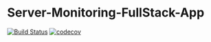 # Server-Monitoring-FullStack-App

[![Build Status](https://travis-ci.org/AbdQaadir/Server-Monitoring-FullStack-App.svg?branch=master)](https://travis-ci.org/AbdQaadir/Server-Monitoring-FullStack-App) [![codecov](https://codecov.io/gh/AbdQaadir/Server-Monitoring-FullStack-App/branch/master/graph/badge.svg)](https://codecov.io/gh/AbdQaadir/Server-Monitoring-FullStack-App)
